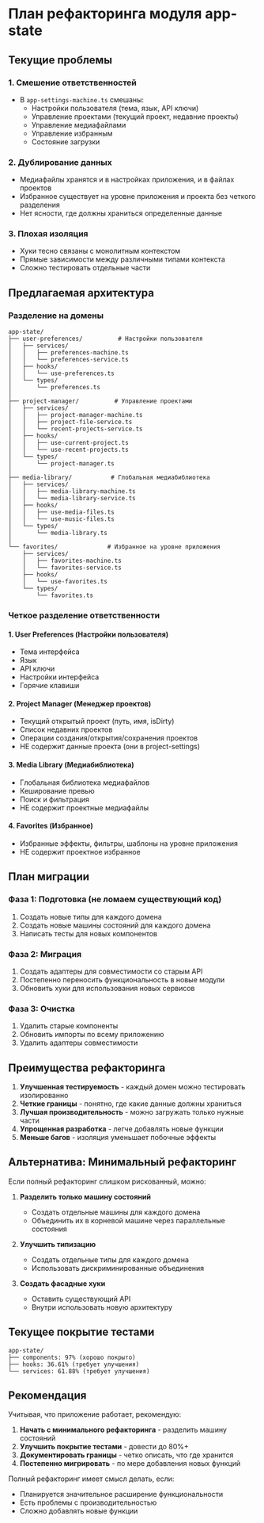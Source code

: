 # План рефакторинга модуля app-state

## Текущие проблемы

### 1. Смешение ответственностей
- В `app-settings-machine.ts` смешаны:
  - Настройки пользователя (тема, язык, API ключи)
  - Управление проектами (текущий проект, недавние проекты)
  - Управление медиафайлами
  - Управление избранным
  - Состояние загрузки

### 2. Дублирование данных
- Медиафайлы хранятся и в настройках приложения, и в файлах проектов
- Избранное существует на уровне приложения и проекта без четкого разделения
- Нет ясности, где должны храниться определенные данные

### 3. Плохая изоляция
- Хуки тесно связаны с монолитным контекстом
- Прямые зависимости между различными типами контекста
- Сложно тестировать отдельные части

## Предлагаемая архитектура

### Разделение на домены

```
app-state/
├── user-preferences/          # Настройки пользователя
│   ├── services/
│   │   ├── preferences-machine.ts
│   │   └── preferences-service.ts
│   ├── hooks/
│   │   └── use-preferences.ts
│   └── types/
│       └── preferences.ts
│
├── project-manager/          # Управление проектами
│   ├── services/
│   │   ├── project-manager-machine.ts
│   │   ├── project-file-service.ts
│   │   └── recent-projects-service.ts
│   ├── hooks/
│   │   ├── use-current-project.ts
│   │   └── use-recent-projects.ts
│   └── types/
│       └── project-manager.ts
│
├── media-library/           # Глобальная медиабиблиотека
│   ├── services/
│   │   ├── media-library-machine.ts
│   │   └── media-library-service.ts
│   ├── hooks/
│   │   ├── use-media-files.ts
│   │   └── use-music-files.ts
│   └── types/
│       └── media-library.ts
│
└── favorites/              # Избранное на уровне приложения
    ├── services/
    │   ├── favorites-machine.ts
    │   └── favorites-service.ts
    ├── hooks/
    │   └── use-favorites.ts
    └── types/
        └── favorites.ts
```

### Четкое разделение ответственности

#### 1. User Preferences (Настройки пользователя)
- Тема интерфейса
- Язык
- API ключи
- Настройки интерфейса
- Горячие клавиши

#### 2. Project Manager (Менеджер проектов)
- Текущий открытый проект (путь, имя, isDirty)
- Список недавних проектов
- Операции создания/открытия/сохранения проектов
- НЕ содержит данные проекта (они в project-settings)

#### 3. Media Library (Медиабиблиотека)
- Глобальная библиотека медиафайлов
- Кеширование превью
- Поиск и фильтрация
- НЕ содержит проектные медиафайлы

#### 4. Favorites (Избранное)
- Избранные эффекты, фильтры, шаблоны на уровне приложения
- НЕ содержит проектное избранное

## План миграции

### Фаза 1: Подготовка (не ломаем существующий код)
1. Создать новые типы для каждого домена
2. Создать новые машины состояний для каждого домена
3. Написать тесты для новых компонентов

### Фаза 2: Миграция
1. Создать адаптеры для совместимости со старым API
2. Постепенно переносить функциональность в новые модули
3. Обновить хуки для использования новых сервисов

### Фаза 3: Очистка
1. Удалить старые компоненты
2. Обновить импорты по всему приложению
3. Удалить адаптеры совместимости

## Преимущества рефакторинга

1. **Улучшенная тестируемость** - каждый домен можно тестировать изолированно
2. **Четкие границы** - понятно, где какие данные должны храниться
3. **Лучшая производительность** - можно загружать только нужные части
4. **Упрощенная разработка** - легче добавлять новые функции
5. **Меньше багов** - изоляция уменьшает побочные эффекты

## Альтернатива: Минимальный рефакторинг

Если полный рефакторинг слишком рискованный, можно:

1. **Разделить только машину состояний**
   - Создать отдельные машины для каждого домена
   - Объединить их в корневой машине через параллельные состояния

2. **Улучшить типизацию**
   - Создать отдельные типы для каждого домена
   - Использовать дискриминированные объединения

3. **Создать фасадные хуки**
   - Оставить существующий API
   - Внутри использовать новую архитектуру

## Текущее покрытие тестами

```
app-state/
├── components: 97% (хорошо покрыто)
├── hooks: 36.61% (требует улучшения)
└── services: 61.88% (требует улучшения)
```

## Рекомендация

Учитывая, что приложение работает, рекомендую:

1. **Начать с минимального рефакторинга** - разделить машину состояний
2. **Улучшить покрытие тестами** - довести до 80%+
3. **Документировать границы** - четко описать, что где хранится
4. **Постепенно мигрировать** - по мере добавления новых функций

Полный рефакторинг имеет смысл делать, если:
- Планируется значительное расширение функциональности
- Есть проблемы с производительностью
- Сложно добавлять новые функции